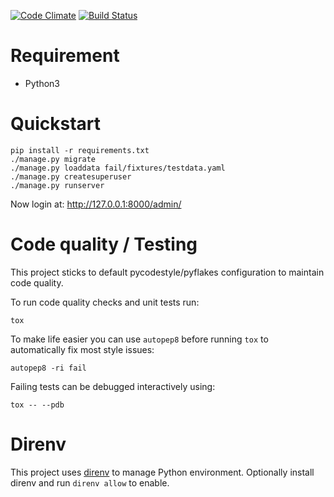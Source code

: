 [![Code Climate](https://codeclimate.com/github/failmap/admin/badges/gpa.svg)](https://codeclimate.com/github/failmap/admin) [![Build Status](https://travis-ci.org/failmap/admin.svg?branch=master)](https://travis-ci.org/failmap/admin)

# Requirement

- Python3

# Quickstart

    pip install -r requirements.txt
    ./manage.py migrate
    ./manage.py loaddata fail/fixtures/testdata.yaml
    ./manage.py createsuperuser
    ./manage.py runserver

Now login at: http://127.0.0.1:8000/admin/

# Code quality / Testing

This project sticks to default pycodestyle/pyflakes configuration to maintain code quality.

To run code quality checks and unit tests run:

    tox

To make life easier you can use `autopep8` before running `tox` to automatically fix most style issues:

    autopep8 -ri fail

Failing tests can be debugged interactively using:

    tox -- --pdb

# Direnv

This project uses [direnv](https://direnv.net/) to manage Python environment. Optionally install direnv and run `direnv allow` to enable.
